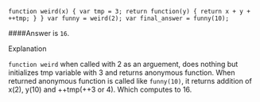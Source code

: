 `function weird(x) {
  var tmp = 3;
  return function(y) {
    return x + y + ++tmp;
  }
}
var funny = weird(2);
var final_answer = funny(10);`

####Answer is `16`.

Explanation

`function weird` when called with 2 as an arguement, does nothing but initializes tmp variable with 3 and returns anonymous function.
When returned anonymous function is called like `funny(10)`, it returns addition of x(2), y(10) and ++tmp(++3 or 4). Which computes to 16.